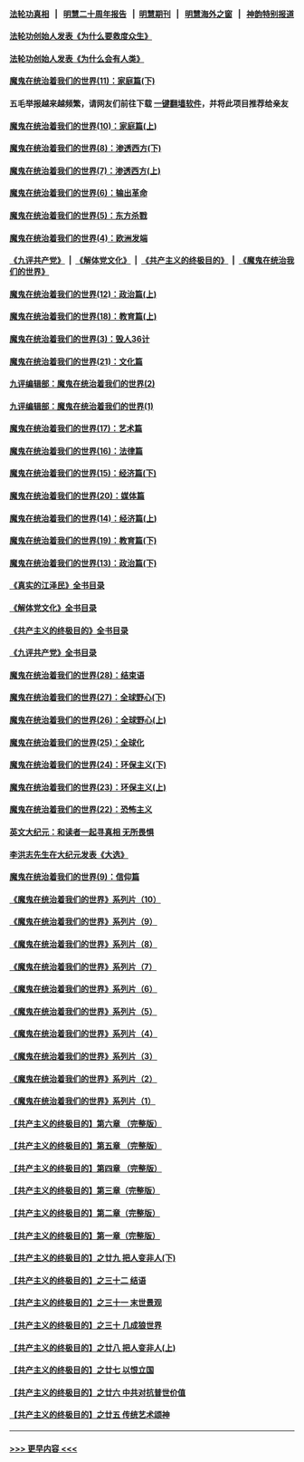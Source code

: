 #### [法轮功真相](https://github.com/gfw-breaker/truth/blob/master/README.md?t=0) &nbsp;&nbsp;|&nbsp;&nbsp; [明慧二十周年报告](https://github.com/gfw-breaker/mh-reports/blob/master/README.md?t=0) &nbsp;&nbsp;|&nbsp;&nbsp;[明慧期刊](https://github.com/gfw-breaker/mh-qikan) &nbsp;&nbsp;|&nbsp;&nbsp; [明慧海外之窗](https://github.com/gfw-breaker/mh-news/blob/master/README.md?t=0) &nbsp;&nbsp;|&nbsp;&nbsp; [神韵特别报道](https://github.com/gfw-breaker/mh-news/blob/master/shenyun.md?t=0)
#### [法轮功创始人发表《为什么要救度众生》](../pages/nsc422/n13975246.md?t=04180943) 
#### [法轮功创始人发表《为什么会有人类》](../pages/nsc422/n13912117.md?t=04180943) 
#### [魔鬼在统治着我们的世界(11)：家庭篇(下)](../pages/nsc422/n10440961.md?t=04180943) 
#### 五毛举报越来越频繁，请网友们前往下载 [一键翻墙软件](https://github.com/gfw-breaker/ssr-accounts)，并将此项目推荐给亲友
#### [魔鬼在统治着我们的世界(10)：家庭篇(上)](../pages/nsc422/n10435448.md?t=04180943) 
#### [魔鬼在统治着我们的世界(8)：渗透西方(下)](../pages/nsc422/n10429603.md?t=04180943) 
#### [魔鬼在统治着我们的世界(7)：渗透西方(上)](../pages/nsc422/n10426013.md?t=04180943) 
#### [魔鬼在统治着我们的世界(6)：输出革命](../pages/nsc422/n10421536.md?t=04180943) 
#### [魔鬼在统治着我们的世界(5)：东方杀戮](../pages/nsc422/n10417707.md?t=04180943) 
#### [魔鬼在统治着我们的世界(4)：欧洲发端](../pages/nsc422/n10414890.md?t=04180943) 
#### [《九评共产党》](https://github.com/begood0513/9ping.md/blob/master/README.md) &nbsp;|&nbsp; [《解体党文化》](../../../../jtdwh.md/blob/master/README.md)  &nbsp;|&nbsp; [《共产主义的终极目的》](../../../../gczydzjmd.md/blob/master/README.md) &nbsp;|&nbsp; [《魔鬼在统治我们的世界》](../../../../mgztzwmdsj.md/blob/master/README.md) 
#### [魔鬼在统治着我们的世界(12)：政治篇(上)](../pages/nsc422/n10444576.md?t=04180943) 
#### [魔鬼在统治着我们的世界(18)：教育篇(上)](../pages/nsc422/n10526970.md?t=04180943) 
#### [魔鬼在统治着我们的世界(3)：毁人36计](../pages/nsc422/n10411583.md?t=04180943) 
#### [魔鬼在统治着我们的世界(21)：文化篇](../pages/nsc422/n10597706.md?t=04180943) 
#### [九评编辑部：魔鬼在统治着我们的世界(2)](../pages/nsc422/n10410036.md?t=04180943) 
#### [九评编辑部：魔鬼在统治着我们的世界(1)](../pages/nsc422/n10406825.md?t=04180943) 
#### [魔鬼在统治着我们的世界(17)：艺术篇](../pages/nsc422/n10499093.md?t=04180943) 
#### [魔鬼在统治着我们的世界(16)：法律篇](../pages/nsc422/n10485969.md?t=04180943) 
#### [魔鬼在统治着我们的世界(15)：经济篇(下)](../pages/nsc422/n10469975.md?t=04180943) 
#### [魔鬼在统治着我们的世界(20)：媒体篇](../pages/nsc422/n10586579.md?t=04180943) 
#### [魔鬼在统治着我们的世界(14)：经济篇(上)](../pages/nsc422/n10457370.md?t=04180943) 
#### [魔鬼在统治着我们的世界(19)：教育篇(下)](../pages/nsc422/n10564808.md?t=04180943) 
#### [魔鬼在统治着我们的世界(13)：政治篇(下)](../pages/nsc422/n10448270.md?t=04180943) 
#### [《真实的江泽民》全书目录](../pages/nsc422/n13721399.md?t=04180943) 
#### [《解体党文化》全书目录](../pages/nsc422/n13721157.md?t=04180943) 
#### [《共产主义的终极目的》全书目录](../pages/nsc422/n13721048.md?t=04180943) 
#### [《九评共产党》全书目录](../pages/nsc422/n13708085.md?t=04180943) 
#### [魔鬼在统治着我们的世界(28)：结束语](../pages/nsc422/n10936246.md?t=04180943) 
#### [魔鬼在统治着我们的世界(27)：全球野心(下)](../pages/nsc422/n10928319.md?t=04180943) 
#### [魔鬼在统治着我们的世界(26)：全球野心(上)](../pages/nsc422/n10900318.md?t=04180943) 
#### [魔鬼在统治着我们的世界(25)：全球化](../pages/nsc422/n10788205.md?t=04180943) 
#### [魔鬼在统治着我们的世界(24)：环保主义(下)](../pages/nsc422/n10695307.md?t=04180943) 
#### [魔鬼在统治着我们的世界(23)：环保主义(上)](../pages/nsc422/n10688613.md?t=04180943) 
#### [魔鬼在统治着我们的世界(22)：恐怖主义](../pages/nsc422/n10614727.md?t=04180943) 
#### [英文大纪元：和读者一起寻真相 无所畏惧](../pages/nsc422/n12542027.md?t=04180943) 
#### [李洪志先生在大纪元发表《大选》](../pages/nsc422/n12534746.md?t=04180943) 
#### [魔鬼在统治着我们的世界(9)：信仰篇](../pages/nsc422/n10432159.md?t=04180943) 
#### [《魔鬼在统治着我们的世界》系列片（10）](../pages/nsc422/n12292670.md?t=04180943) 
#### [《魔鬼在统治着我们的世界》系列片（9）](../pages/nsc422/n12290859.md?t=04180943) 
#### [《魔鬼在统治着我们的世界》系列片（8）](../pages/nsc422/n12287445.md?t=04180943) 
#### [《魔鬼在统治着我们的世界》系列片（7）](../pages/nsc422/n12283425.md?t=04180943) 
#### [《魔鬼在统治着我们的世界》系列片（6）](../pages/nsc422/n12282314.md?t=04180943) 
#### [《魔鬼在统治着我们的世界》系列片（5）](../pages/nsc422/n12281419.md?t=04180943) 
#### [《魔鬼在统治着我们的世界》系列片（4）](../pages/nsc422/n12274024.md?t=04180943) 
#### [《魔鬼在统治着我们的世界》系列片（3）](../pages/nsc422/n12271322.md?t=04180943) 
#### [《魔鬼在统治着我们的世界》系列片（2）](../pages/nsc422/n12269049.md?t=04180943) 
#### [《魔鬼在统治着我们的世界》系列片（1）](../pages/nsc422/n12267575.md?t=04180943) 
#### [【共产主义的终极目的】第六章 （完整版）](../pages/nsc422/n11428913.md?t=04180943) 
#### [【共产主义的终极目的】第五章 （完整版）](../pages/nsc422/n11428912.md?t=04180943) 
#### [【共产主义的终极目的】第四章 （完整版）](../pages/nsc422/n11428907.md?t=04180943) 
#### [【共产主义的终极目的】第三章（完整版）](../pages/nsc422/n11428848.md?t=04180943) 
#### [【共产主义的终极目的】第二章（完整版）](../pages/nsc422/n11428831.md?t=04180943) 
#### [【共产主义的终极目的】第一章（完整版）](../pages/nsc422/n11417651.md?t=04180943) 
#### [【共产主义的终极目的】之廿九 把人变非人(下)](../pages/nsc422/n11344140.md?t=04180943) 
#### [【共产主义的终极目的】之三十二 结语](../pages/nsc422/n11360535.md?t=04180943) 
#### [【共产主义的终极目的】之三十一 末世景观](../pages/nsc422/n11351129.md?t=04180943) 
#### [【共产主义的终极目的】之三十 几成狼世界](../pages/nsc422/n11348280.md?t=04180943) 
#### [【共产主义的终极目的】之廿八 把人变非人(上)](../pages/nsc422/n11340492.md?t=04180943) 
#### [【共产主义的终极目的】之廿七 以恨立国](../pages/nsc422/n11336944.md?t=04180943) 
#### [【共产主义的终极目的】之廿六 中共对抗普世价值](../pages/nsc422/n11324785.md?t=04180943) 
#### [【共产主义的终极目的】之廿五 传统艺术颂神](../pages/nsc422/n11296396.md?t=04180943) 

----
#### [ >>> 更早内容 <<< ](../indexes/nsc422-earlier.md)
